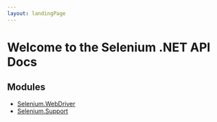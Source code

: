 ```yaml
---
layout: landingPage
---
```


# Welcome to the Selenium .NET API Docs

## Modules
- [Selenium.WebDriver](webdriver/OpenQA.Selenium.html)
- [Selenium.Support](support/OpenQA.Selenium.Support.html)